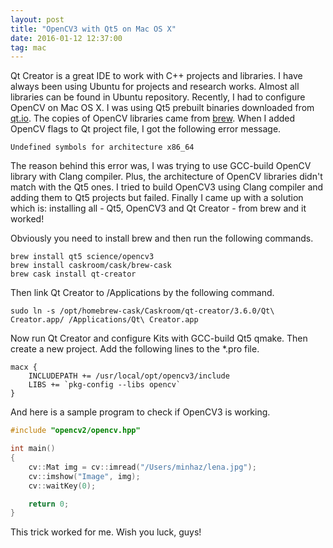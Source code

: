 ```yaml
---
layout: post
title: "OpenCV3 with Qt5 on Mac OS X"
date: 2016-01-12 12:37:00
tag: mac
---
```

Qt Creator is a great IDE to work with C++ projects and libraries. I have always been using Ubuntu for projects and research works. Almost all libraries can be found in Ubuntu repository. Recently, I had to configure OpenCV on Mac OS X. I was using Qt5 prebuilt binaries downloaded from [qt.io](http://www.qt.io/download-open-source/). The copies of OpenCV libraries came from [brew](http://brew.sh/). When I added OpenCV flags to Qt project file, I got the following error message.

```
Undefined symbols for architecture x86_64
```

The reason behind this error was, I was trying to use GCC-build OpenCV library with Clang compiler. Plus, the architecture of OpenCV libraries didn't match with the Qt5 ones. I tried to build OpenCV3 using Clang compiler and adding them to Qt5 projects but failed. Finally I came up with a solution which is: installing all - Qt5, OpenCV3 and Qt Creator - from brew and it worked!

Obviously you need to install brew and then run the following commands.

```shell
brew install qt5 science/opencv3
brew install caskroom/cask/brew-cask
brew cask install qt-creator
```

Then link Qt Creator to /Applications by the following command.

```shell
sudo ln -s /opt/homebrew-cask/Caskroom/qt-creator/3.6.0/Qt\ Creator.app/ /Applications/Qt\ Creator.app
```

Now run Qt Creator and configure Kits with GCC-build Qt5 qmake. Then create a new project. Add the following lines to the *.pro file.

```shell
macx {
    INCLUDEPATH += /usr/local/opt/opencv3/include
    LIBS += `pkg-config --libs opencv`
}
```

And here is a sample program to check if OpenCV3 is working.

```cpp
#include "opencv2/opencv.hpp"

int main()
{
    cv::Mat img = cv::imread("/Users/minhaz/lena.jpg");
    cv::imshow("Image", img);
    cv::waitKey(0);

    return 0;
}
```

This trick worked for me. Wish you luck, guys!
